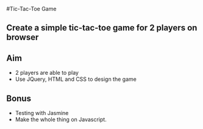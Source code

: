 #Tic-Tac-Toe Game

## Create a simple tic-tac-toe game for 2 players on browser

## Aim

* 2 players are able to play
* Use JQuery, HTML and CSS to design the game

## Bonus

* Testing with Jasmine
* Make the whole thing on Javascript.
